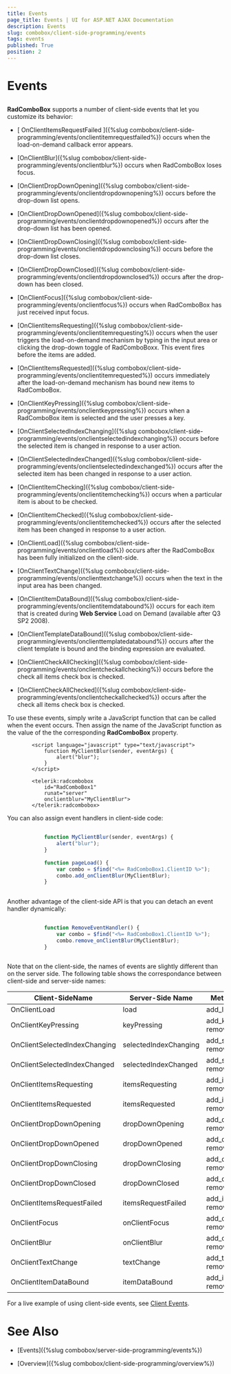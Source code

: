 ```yaml
---
title: Events
page_title: Events | UI for ASP.NET AJAX Documentation
description: Events
slug: combobox/client-side-programming/events
tags: events
published: True
position: 2
---
```


# Events



## 

__RadComboBox__ supports a number of client-side events that let you customize its behavior:

* [ OnClientItemsRequestFailed ]({%slug combobox/client-side-programming/events/onclientitemrequestfailed%}) occurs when the load-on-demand callback error appears.

* [OnClientBlur]({%slug combobox/client-side-programming/events/onclientblur%}) occurs when RadComboBox loses focus.

* [OnClientDropDownOpening]({%slug combobox/client-side-programming/events/onclientdropdownopening%}) occurs before the drop-down list opens.

* [OnClientDropDownOpened]({%slug combobox/client-side-programming/events/onclientdropdownopened%}) occurs after the drop-down list has been opened.

* [OnClientDropDownClosing]({%slug combobox/client-side-programming/events/onclientdropdownclosing%}) occurs before the drop-down list closes.

* [OnClientDropDownClosed]({%slug combobox/client-side-programming/events/onclientdropdownclosed%}) occurs after the drop-down has been closed.

* [OnClientFocus]({%slug combobox/client-side-programming/events/onclientfocus%}) occurs when RadComboBox has just received input focus.

* [OnClientItemsRequesting]({%slug combobox/client-side-programming/events/onclientitemrequesting%}) occurs when the user triggers the load-on-demand mechanism by typing in the input area or clicking the drop-down toggle of RadComboBoxx. This event fires before the items are added.

* [OnClientItemsRequested]({%slug combobox/client-side-programming/events/onclientitemrequested%}) occurs immediately after the load-on-demand mechanism has bound new items to RadComboBox.

* [OnClientKeyPressing]({%slug combobox/client-side-programming/events/onclientkeypressing%}) occurs when a RadComboBox item is selected and the user presses a key.

* [OnClientSelectedIndexChanging]({%slug combobox/client-side-programming/events/onclientselectedindexchanging%}) occurs before the selected item is changed in response to a user action.

* [OnClientSelectedIndexChanged]({%slug combobox/client-side-programming/events/onclientselectedindexchanged%}) occurs after the selected item has been changed in response to a user action.

* [OnClientItemChecking]({%slug combobox/client-side-programming/events/onclientitemchecking%}) occurs when a particular item is about to be checked.

* [OnClientItemChecked]({%slug combobox/client-side-programming/events/onclientitemchecked%}) occurs after the selected item has been changed in response to a user action.

* [OnClientLoad]({%slug combobox/client-side-programming/events/onclientload%}) occurs after the RadComboBox has been fully initialized on the client-side.

* [OnClientTextChange]({%slug combobox/client-side-programming/events/onclienttextchange%}) occurs when the text in the input area has been changed.

* [OnClientItemDataBound]({%slug combobox/client-side-programming/events/onclientitemdatabound%}) occurs for each item that is created during __Web Service__ Load on Demand (available after Q3 SP2 2008).

* [OnClientTemplateDataBound]({%slug combobox/client-side-programming/events/onclienttemplatedatabound%}) occurs after the client template is bound and the binding expression are evaluated.

* [OnClientCheckAllChecking]({%slug combobox/client-side-programming/events/onclientcheckallchecking%}) occurs before the check all items check box is checked.

* [OnClientCheckAllChecked]({%slug combobox/client-side-programming/events/onclientcheckallchecked%}) occurs after the check all items check box is checked.

To use these events, simply write a JavaScript function that can be called when the event occurs. Then assign the name of the JavaScript function as the value of the the corresponding __RadComboBox__ property.

````ASPNET
	    <script language="javascript" type="text/javascript">
	        function MyClientBlur(sender, eventArgs) {
	            alert("blur");
	        }
	    </script>
	
	    <telerik:radcombobox 
	        id="RadComboBox1" 
	        runat="server" 
	        onclientblur="MyClientBlur">
	    </telerik:radcombobox>
````



You can also assign event handlers in client-side code:

````JavaScript
	
	        function MyClientBlur(sender, eventArgs) {
	            alert("blur");
	        }
	
	        function pageLoad() {
	            var combo = $find("<%= RadComboBox1.ClientID %>");
	            combo.add_onClientBlur(MyClientBlur);
	        }
	
````



Another advantage of the client-side API is that you can detach an event handler dynamically:

````JavaScript
	
	        function RemoveEventHandler() {
	            var combo = $find("<%= RadComboBox1.ClientID %>");
	            combo.remove_onClientBlur(MyClientBlur); 
	        }
	
````



Note that on the client-side, the names of events are slightly different than on the server side. The following table shows the correspondance between client-side and server-side names:




| Client-SideName | Server-Side Name | Methods to Add and Remove |
| ------ | ------ | ------ |
|OnClientLoad|load|add_load, remove_load.||
|OnClientKeyPressing|keyPressing|add_keyPressing, remove_keyPressing.||
|OnClientSelectedIndexChanging|selectedIndexChanging|add_selectedIndexChanging, remove_selectedIndexChanging.||
|OnClientSelectedIndexChanged|selectedIndexChanged|add_selectedIndexChanged, remove_selectedIndexChanged.||
|OnClientItemsRequesting|itemsRequesting|add_itemsRequesting, remove_itemsRequesting.||
|OnClientItemsRequested|itemsRequested|add_itemsRequested, remove_itemsRequested.||
|OnClientDropDownOpening|dropDownOpening|add_dropDownOpening, remove_dropDownOpening.||
|OnClientDropDownOpened|dropDownOpened|add_dropDownOpened, remove_dropDownOpened.||
|OnClientDropDownClosing|dropDownClosing|add_dropDownClosing, remove_dropDownClosing.||
|OnClientDropDownClosed|dropDownClosed|add_dropDownClosed, remove_dropDownClosed.||
|OnClientItemsRequestFailed|itemsRequestFailed|add_itemsRequestFailed, remove_itemsRequestFailed.||
|OnClientFocus|onClientFocus|add_onClientFocus, remove_onClientFocus.||
|OnClientBlur|onClientBlur|add_onClientBlur, remove_onClientBlur.||
|OnClientTextChange|textChange|add_textChange, remove_textChange.||
|OnClientItemDataBound|itemDataBound|add_itemDataBound, remove_itemDataBound.||

For a live example of using client-side events, see [Client Events](http://demos.telerik.com/aspnet-ajax/ComboBox/Examples/Programming/ClientEvents/DefaultCS.aspx).

# See Also

 * [Events]({%slug combobox/server-side-programming/events%})

 * [Overview]({%slug combobox/client-side-programming/overview%})
